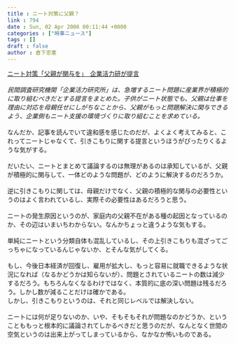 ```yaml
---
title : ニート対策に父親？
link : 794
date : Sun, 02 Apr 2006 00:11:44 +0000
categories : ["時事ニュース"]
tags : []
draft : false
author : 倉下忠憲
---
```


<A HREF="http://www.asahi.com/national/update/0401/TKY200604010477.html" TARGET="_blank">ニート対策「父親が関与を」　企業活力研が提言</A><BR><BR><I>民間調査研究機関「企業活力研究所」は、急増するニート問題に産業界が積極的に取り組むべきだとする提言をまとめた。子供がニート状態でも、父親は仕事を理由に対応を母親任せにしがちなことから、父親がもっと問題解決に関与できるよう、企業側もニート支援の環境づくりに取り組むことを求めている。 </I><BR><BR>なんだか、記事を読んでいて違和感を感じたのだが、よくよく考えてみると、これってニートじゃなくて、引きこもりに関する提言というほうがぴったりくるような気がする。<BR><BR>だいたい、ニートとまとめて議論するのは無理があるのは承知しているが、父親が積極的に関与して、一体どのような問題が、どのように解決するのだろうか。<BR><BR>逆に引きこもりに関しては、母親だけでなく、父親の積極的な関与の必要性というのはよく言われているし、実際その必要性はあるだろうと思う。<BR><BR>ニートの発生原因というのが、家庭内の父親不在がある種の起因となっているのか、その辺はいまいちわからない。なんかちょっと違うような気もする。<BR><BR>単純にニートという分類自体も混乱しているし、その上引きこもりも混ざってごっちゃになっているんじゃないか、とそんな気がしてくる。<BR><BR>もし、今後日本経済が回復し、雇用が拡大し、もっと容易に就職できるような状況になれば（なるかどうかは知らないが）、問題とされているニートの数は減少するだろう。もちろんなくなるわけではなく、本質的に底の深い問題は残るだろう。しかし数が減ることだけは確かである。<BR>しかし、引きこもりというのは、それと同じレベルでは解決しない。<BR><BR>ニートには何が足りないのか、いや、そもそもそれが問題なのかどうか、ということももっと根本的に議論されてしかるべきだと思うのだが、なんとなく世間の空気というのは出来上がってしまっているから、なかなか怖いものである。<br><br>
